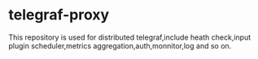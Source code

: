# telegraf-proxy
This repository is used for distributed telegraf,include heath check,input plugin scheduler,metrics aggregation,auth,monnitor,log and so on.
